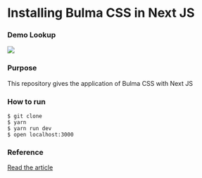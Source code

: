 
<h1>Installing Bulma CSS in Next JS</h1>

<h3>Demo Lookup</h3>
<img src="/demo.png"/>

<h3>Purpose</h3>
<p>This repository gives the application of Bulma CSS with Next JS</p>

<h3>How to run</h3>

```
$ git clone
$ yarn
$ yarn run dev
$ open localhost:3000

```

<h3>Reference</h3>
<a href="https://shreyvijayvargiya26.medium.com/this-library-makes-css-a-cakewalk-471521a27d5a">Read the article</a>
